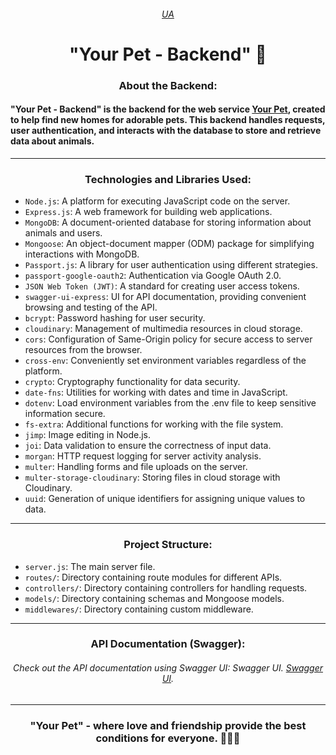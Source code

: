 ###### <div align=center>[UA](README.md)</div>

# <div align=center> "Your Pet - Backend" 🐾</div>

### <div align=center>About the Backend:</div>

#### "Your Pet - Backend" is the backend for the web service [Your Pet](https://nmarkhotsky.github.io/your-pet-project-front/), created to help find new homes for adorable pets. This backend handles requests, user authentication, and interacts with the database to store and retrieve data about animals.

---

### <div align=center>Technologies and Libraries Used:</div>
* `Node.js`: A platform for executing JavaScript code on the server.
* `Express.js`: A web framework for building web applications.
* `MongoDB`: A document-oriented database for storing information about animals and users.
* `Mongoose`: An object-document mapper (ODM) package for simplifying interactions with MongoDB.
* `Passport.js`: A library for user authentication using different strategies.
* `passport-google-oauth2`: Authentication via Google OAuth 2.0.
* `JSON Web Token (JWT)`: A standard for creating user access tokens.
* `swagger-ui-express`: UI for API documentation, providing convenient browsing and testing of the API.
* `bcrypt`: Password hashing for user security.
* `cloudinary`: Management of multimedia resources in cloud storage.
* `cors`: Configuration of Same-Origin policy for secure access to server resources from the browser.
* `cross-env`: Conveniently set environment variables regardless of the platform.
* `crypto`: Cryptography functionality for data security.
* `date-fns`: Utilities for working with dates and time in JavaScript.
* `dotenv`: Load environment variables from the .env file to keep sensitive information secure.
* `fs-extra`: Additional functions for working with the file system.
* `jimp`: Image editing in Node.js.
* `joi`: Data validation to ensure the correctness of input data.
* `morgan`: HTTP request logging for server activity analysis.
* `multer`: Handling forms and file uploads on the server.
* `multer-storage-cloudinary`: Storing files in cloud storage with Cloudinary.
* `uuid`: Generation of unique identifiers for assigning unique values to data.

---

### <div align=center>Project Structure:</div>
* `server.js`: The main server file.
* `routes/`: Directory containing route modules for different APIs.
* `controllers/`: Directory containing controllers for handling requests.
* `models/`: Directory containing schemas and Mongoose models.
* `middlewares/`: Directory containing custom middleware.

---

### <div align=center>API Documentation (Swagger):</div>
###### <div align=center>Check out the API documentation using Swagger UI: Swagger UI. [Swagger UI](https://your-pet-project-backend.vercel.app/api/api-docs/).</div>

---

### <div align=center>"Your Pet" - where love and friendship provide the best conditions for everyone. 🐶🐱💕</div>
